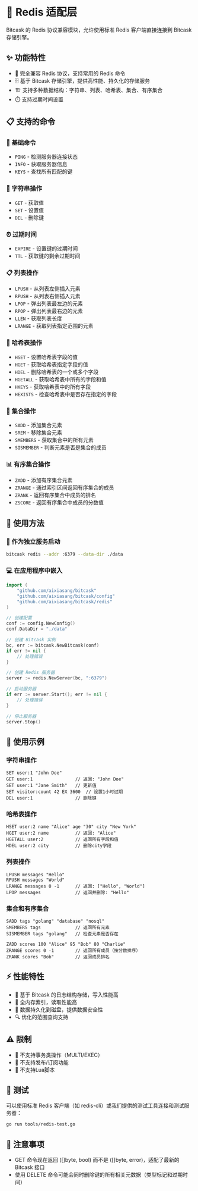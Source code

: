 # 🔄 Redis 适配层

Bitcask 的 Redis 协议兼容模块，允许使用标准 Redis 客户端直接连接到 Bitcask 存储引擎。

## ✨ 功能特性

- 🔄 完全兼容 Redis 协议，支持常用的 Redis 命令
- 🗄️ 基于 Bitcask 存储引擎，提供高性能、持久化的存储服务
- 🏗️ 支持多种数据结构：字符串、列表、哈希表、集合、有序集合
- ⏱️ 支持过期时间设置

## 📋 支持的命令

### 🧪 基础命令
- `PING` - 检测服务器连接状态
- `INFO` - 获取服务器信息
- `KEYS` - 查找所有匹配的键

### 📝 字符串操作
- `GET` - 获取值
- `SET` - 设置值
- `DEL` - 删除键

### ⏰ 过期时间
- `EXPIRE` - 设置键的过期时间
- `TTL` - 获取键的剩余过期时间

### 📋 列表操作
- `LPUSH` - 从列表左侧插入元素
- `RPUSH` - 从列表右侧插入元素
- `LPOP` - 弹出列表最左边的元素
- `RPOP` - 弹出列表最右边的元素
- `LLEN` - 获取列表长度
- `LRANGE` - 获取列表指定范围的元素

### 📑 哈希表操作
- `HSET` - 设置哈希表字段的值
- `HGET` - 获取哈希表指定字段的值
- `HDEL` - 删除哈希表的一个或多个字段
- `HGETALL` - 获取哈希表中所有的字段和值
- `HKEYS` - 获取哈希表中的所有字段
- `HEXISTS` - 检查哈希表中是否存在指定的字段

### 🔢 集合操作
- `SADD` - 添加集合元素
- `SREM` - 移除集合元素
- `SMEMBERS` - 获取集合中的所有元素
- `SISMEMBER` - 判断元素是否是集合的成员

### 📊 有序集合操作
- `ZADD` - 添加有序集合元素
- `ZRANGE` - 通过索引区间返回有序集合的成员
- `ZRANK` - 返回有序集合中成员的排名
- `ZSCORE` - 返回有序集合中成员的分数值

## 🚀 使用方法

### 🏁 作为独立服务启动

```bash
bitcask redis --addr :6379 --data-dir ./data
```

### 💻 在应用程序中嵌入

```go
import (
    "github.com/aixiasang/bitcask"
    "github.com/aixiasang/bitcask/config"
    "github.com/aixiasang/bitcask/redis"
)

// 创建配置
conf := config.NewConfig()
conf.DataDir = "./data"

// 创建 Bitcask 实例
bc, err := bitcask.NewBitcask(conf)
if err != nil {
    // 处理错误
}

// 创建 Redis 服务器
server := redis.NewServer(bc, ":6379")

// 启动服务器
if err := server.Start(); err != nil {
    // 处理错误
}

// 停止服务器
server.Stop()
```

## 📝 使用示例

### 字符串操作
```
SET user:1 "John Doe"
GET user:1                // 返回: "John Doe"
SET user:1 "Jane Smith"   // 更新值
SET visitor:count 42 EX 3600  // 设置1小时过期
DEL user:1                // 删除键
```

### 哈希表操作
```
HSET user:2 name "Alice" age "30" city "New York"
HGET user:2 name          // 返回: "Alice"
HGETALL user:2            // 返回所有字段和值
HDEL user:2 city          // 删除city字段
```

### 列表操作
```
LPUSH messages "Hello"
RPUSH messages "World"
LRANGE messages 0 -1      // 返回: ["Hello", "World"]
LPOP messages             // 返回并删除: "Hello"
```

### 集合和有序集合
```
SADD tags "golang" "database" "nosql"
SMEMBERS tags             // 返回所有元素
SISMEMBER tags "golang"   // 检查元素是否存在

ZADD scores 100 "Alice" 95 "Bob" 80 "Charlie"
ZRANGE scores 0 -1        // 返回所有成员（按分数排序）
ZRANK scores "Bob"        // 返回成员排名
```

## ⚡ 性能特性

- 📝 基于 Bitcask 的日志结构存储，写入性能高
- 🧠 全内存索引，读取性能高
- 💾 数据持久化到磁盘，提供数据安全性
- 🔍 优化的范围查询支持

## ⚠️ 限制

- 🚫 不支持事务类操作（MULTI/EXEC）
- 🚫 不支持发布/订阅功能
- 🚫 不支持Lua脚本

## 🧪 测试

可以使用标准 Redis 客户端（如 redis-cli）或我们提供的测试工具连接和测试服务器：

```bash
go run tools/redis-test.go
```

## 📢 注意事项

- GET 命令现在返回 ([]byte, bool) 而不是 ([]byte, error)，适配了最新的 Bitcask 接口
- 使用 DELETE 命令可能会同时删除键的所有相关元数据（类型标记和过期时间） 